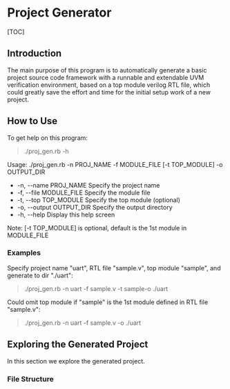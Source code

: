 # Project Generator

[TOC]

## Introduction

The main purpose of this program is to automatically generate a basic project source code framework with a runnable and extendable UVM verification environment, based on a top module verilog RTL file, which could greatly save the effort and time for the initial setup work of a new project. 

## How to Use

To get help on this program:

> ./proj_gen.rb -h

Usage: ./proj_gen.rb -n PROJ_NAME -f MODULE_FILE [-t TOP_MODULE] -o OUTPUT_DIR
* -n, --name PROJ_NAME        Specify the project name
* -f, --file MODULE_FILE         Specify the module file
* -t, --top TOP_MODULE         Specify the top module (optional)
* -o, --output OUTPUT_DIR    Specify the output directory
* -h, --help                                  Display this help screen

Note: [-t TOP_MODULE] is optional, default is the 1st module in MODULE_FILE

### Examples

Specify project name "uart", RTL file "sample.v", top module "sample", and generate to dir "./uart":
> ./proj_gen.rb -n uart -f sample.v -t sample-o ./uart

Could omit top module if "sample" is the 1st module defined in RTL file "sample.v":
> ./proj_gen.rb -n uart -f sample.v -o ./uart

## Exploring the Generated Project

In this section we explore the generated project.

### File Structure





